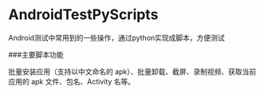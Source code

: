 # AndroidTestPyScripts
Android测试中常用到的一些操作，通过python实现成脚本，方便测试


###主要脚本功能

批量安装应用（支持以中文命名的 apk）、批量卸载、截屏、录制视频、获取当前应用的 apk 文件、包名、Activity 名等。
